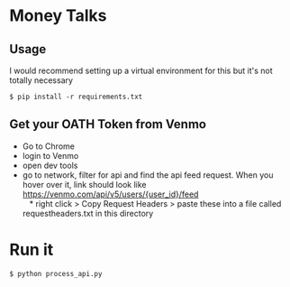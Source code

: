 # Money Talks

## Usage

I would recommend setting up a virtual environment for this but it's not totally necessary

`$ pip install -r requirements.txt`

## Get your OATH Token from Venmo
* Go to Chrome
* login to Venmo
* open dev tools
* go to network, filter for api and find the api feed request. When you hover over it, link should look like https://venmo.com/api/v5/users/{user_id}/feed  
    * right click > Copy Request Headers > paste these into a file called requestheaders.txt in this directory

# Run it

`$ python process_api.py `
